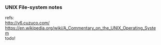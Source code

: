 ### UNIX File-system notes
refs:  
http://v6.cuzuco.com/  
https://en.wikipedia.org/wiki/A_Commentary_on_the_UNIX_Operating_System  
todo!
